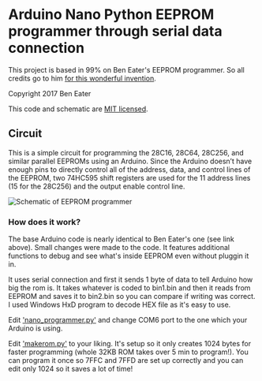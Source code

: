 # Arduino Nano Python EEPROM programmer through serial data connection

This project is based in 99% on Ben Eater's EEPROM programmer. So all credits go to him [for this wonderful invention](https://github.com/beneater/eeprom-programmer).

Copyright 2017 Ben Eater

This code and schematic are [MIT licensed](http://en.wikipedia.org/wiki/MIT_License).

## Circuit

This is a simple circuit for programming the 28C16, 28C64, 28C256, and similar parallel EEPROMs using an Arduino. Since the Arduino doesn’t have enough pins to directly control all of the address, data, and control lines of the EEPROM, two 74HC595 shift registers are used for the 11 address lines (15 for the 28C256) and the output enable control line.

![Schematic of EEPROM programmer](https://raw.githubusercontent.com/handmade0octopus/python-arduino-eeprom-programmer/master/schematic.png)



### How does it work?

The base Arduino code is nearly identical to Ben Eater's one (see link above). Small changes were made to the code. It features additional functions to debug and see what's inside EEPROM even without pluggin it in.

It uses serial connection and first it sends 1 byte of data to tell Arduino how big the rom is. It takes whatever is coded to bin1.bin and then it reads from EEPROM and saves it to bin2.bin so you can compare if writing was correct. I used Windows HxD program to decode HEX file as it's easy to use.

Edit ['nano_programmer.py'](/nano_programmer/nano_programmer.py) and change COM6 port to the one which your Arduino is using.

Edit ['makerom.py'](/nano_programmer/makerom.py) to your liking. It's setup so it only creates 1024 bytes for faster programming (whole 32KB ROM takes over 5 min to program!). You can program it once so 7FFC and 7FFD are set up correctly and you can edit only 1024 so it saves a lot of time!